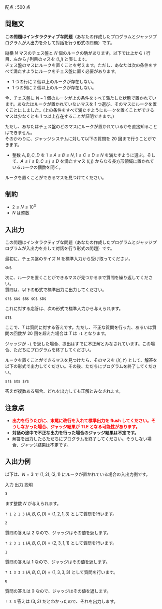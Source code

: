 配点 : $500$ 点

## 問題文

**この問題はインタラクティブな問題**（あなたの作成したプログラムとジャッジプログラムが入出力を介して対話を行う形式の問題）です。

縦横 $N$ マスのチェス盤と $N$ 個のルークの駒があります。以下では上から $i$ 行目、左から $j$ 列目のマスを $(i, j)$ と表します。<br>
チェス盤のマスにルークを置くことを考えます。ただし、あなたは次の条件をすべて満たすようにルークをチェス盤に置く必要があります。

- 1 つの行に $2$ 個以上のルークが存在しない。
- 1 つの列に $2$ 個以上のルークが存在しない。

今、チェス盤に $N-1$ 個のルークが上の条件をすべて満たした状態で置かれています。あなたはルークが置かれていないマスを 1 つ選び、そのマスにルークを置くことにしました。(上の条件をすべて満たすようにルークを置くことができるマスは少なくとも 1 つ以上存在することが証明できます。)

ただし、あなたはチェス盤のどのマスにルークが置かれているかを直接知ることはできません。<br>
そのかわりに、ジャッジシステムに対して以下の質問を $20$ 回まで行うことができます。

- 整数 $A, B, C, D$ を $1 \leq A \leq B \leq N, 1 \leq C \leq D \leq N$ を満たすように選ぶ。そして、$A \leq i \leq B, C \leq j \leq D$ を満たすマス $(i, j)$ からなる長方形領域に置かれているルークの個数を聞く。

ルークを置くことができるマスを見つけてください。

## 制約

- $2 \leq N \leq 10^3$
- $N$ は整数

## 入出力

この問題はインタラクティブな問題（あなたの作成したプログラムとジャッジプログラムが入出力を介して対話を行う形式の問題）です。  

最初に、チェス盤のサイズ $N$ を標準入力から受け取ってください。

```plain
$N$
```

次に、ルークを置くことができるマスが見つかるまで質問を繰り返してください。<br>
質問は、以下の形式で標準出力に出力してください。

```plain
$?$ $A$ $B$ $C$ $D$
```

これに対する応答は、次の形式で標準入力から与えられます。

```plain
$T$
```

ここで、$T$ は質問に対する答えです。ただし、不正な質問を行った、あるいは質問の回数が $20$ 回を超えた場合は $T$ は `-1` となります。

ジャッジが `-1` を返した場合、提出はすでに不正解とみなされています。この場合、ただちにプログラムを終了してください。

ルークを置くことができるマスを見つけたら、そのマスを $(X, Y)$ として、解答を以下の形式で出力してください。その後、ただちにプログラムを終了してください。

```plain
$!$ $X$ $Y$
```

答えが複数ある場合、どれを出力しても正解とみなされます。

## 注意点

- <span style="color:red">**出力を行うたびに、末尾に改行を入れて標準出力を flush してください。そうしなかった場合、ジャッジ結果が TLE となる可能性があります。**</span>
- **対話の途中で不正な出力を行った場合のジャッジ結果は不定です。**
- 解答を出力したらただちにプログラムを終了してください。そうしない場合、ジャッジ結果は不定です。

## 入出力例

以下は、$N=3$ で $(1, 2), (2, 1)$ にルークが置かれている場合の入出力例です。

入力
出力
説明

`3`

まず整数 $N$ が与えられます。

`? 1 2 1 3`
 $(A,B,C,D)=(1,2,1,3)$ として質問を行います。

`2`

質問の答えは $2$ なので、ジャッジはその値を返します。

`? 2 3 1 1`
$(A,B,C,D)=(2,3,1,1)$ として質問を行います。

`1`

質問の答えは $1$ なので、ジャッジはその値を返します。

`? 1 3 3 3`
$(A,B,C,D)=(1,3,3,3)$ として質問を行います。

`0`

質問の答えは $0$ なので、ジャッジはその値を返します。

`! 3 3`
答えは $(3, 3)$ だとわかったので、それを出力します。